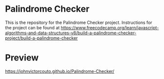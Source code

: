 # Palindrome Checker

This is the repository for the Palindrome Checker project. Instructions for the project can be found at https://www.freecodecamp.org/learn/javascript-algorithms-and-data-structures-v8/build-a-palindrome-checker-project/build-a-palindrome-checker

# Preview
https://johnvictorcouto.github.io/Palindrome-Checker/
